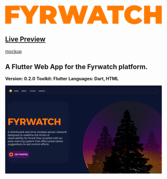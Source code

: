 


# ![fyrwatch_app](./Asset.png)
## [Live Preview](https://fyrwatch.web.app/)
<!-- [mockup]-->
[mockup](/mockup.gif)
## A Flutter Web App for the Fyrwatch platform.
 
**Version: 0.2.0**
**Toolkit: Flutter**
**Languages: Dart, HTML**


![fyrwatch_app](./first.png)
